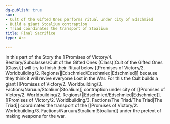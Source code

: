 ```yaml
---
dg-publish: true
sum:
- Cult of the Gifted Ones performs ritual under city of Edschmied
- Build a giant Stoalium contraption
- Triad coordinates the transport of Stoalium
title: Final Sacrifice
type: Arc

---
```






In this part of the Story the [[Promises of Victory/4. Bestiary/Subclasses/Cult of the Gifted Ones (Class)\|Cult of the Gifted Ones (Class)]] will try to finish their Ritual below [[Promises of Victory/2. Worldbuilding/2. Regions/🏰Edschmied/Edschmied\|Edschmied]] because they think it will revive everyone Lost in the War.
For this the Cult builds a giant [[Promises of Victory/2. Worldbuilding/3. Factions/Naruun/Stoalium\|Stoalium]] contraption under city of [[Promises of Victory/2. Worldbuilding/2. Regions/🏰Edschmied/Edschmied\|Edschmied]]. [[Promises of Victory/2. Worldbuilding/3. Factions/The Triad/The Triad\|The Triad]] coordinates the transport of the [[Promises of Victory/2. Worldbuilding/3. Factions/Naruun/Stoalium\|Stoalium]] under the pretext of making weapons for the war.  
